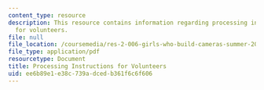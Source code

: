 ```yaml
---
content_type: resource
description: This resource contains information regarding processing instructions
  for volunteers.
file: null
file_location: /coursemedia/res-2-006-girls-who-build-cameras-summer-2016/ee6b89e1e38c739adcedb361f6c6f606_MITRES_2_006SUM16_Process.pdf
file_type: application/pdf
resourcetype: Document
title: Processing Instructions for Volunteers
uid: ee6b89e1-e38c-739a-dced-b361f6c6f606
---
```

